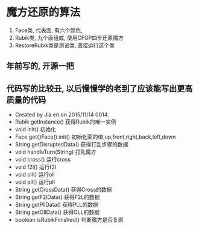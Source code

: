 # 魔方还原的算法
1. Face类, 代表面, 有六个颜色, 
2. Rubik类, 九个面组成, 使用CFOP四步还原魔方
3. RestoreRubik类是测试类, 直接运行这个类
## 年前写的, 开源一把
## 代码写的比较丑, 以后慢慢学的老到了应该能写出更高质量的代码

 * Created by Jia en on 2015/11/14 0014.
 * Rubik    getInstance()       获得Rubik的唯一实例
 * void     init()              初始化
 * Face     get{}Face().init()  初始化面的值,up,front,right,back,left,down
 * String   getDisruptedData()  获得打乱步骤的数据
 * void     handleTurn(String)  打乱魔方
 * void     cross()             运行cross
 * void     f2l()               运行f2l
 * void     oll()               运行oll
 * void     pll()               运行pll
 * String   getCrossData()      获得Cross的数据
 * String   getF2lData()        获得F2L的数据
 * String   getPllData()        获得PLL的数据
 * String   getOllData()        获得OLL的数据
 * boolean  isRubikFinished()   判断魔方是否复原
 